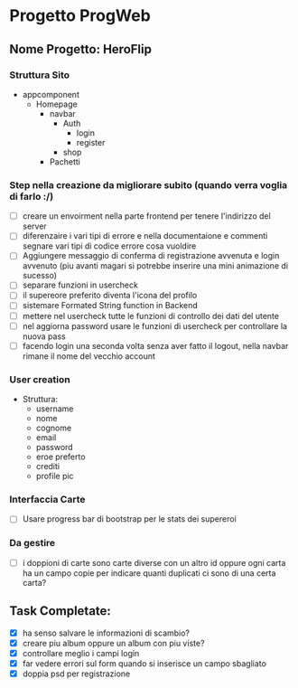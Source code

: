 # Progetto ProgWeb

## Nome Progetto: HeroFlip


### Struttura Sito

- appcomponent
  - Homepage
    - navbar
      - Auth
        - login
        - register
      - shop
    - Pachetti



### Step nella creazione da migliorare subito (quando verra voglia di farlo :/)
- [ ] creare un envoirment nella parte frontend per tenere l'indirizzo del server
- [ ] diferenzaire i vari tipi di errore e nella documentaione e commenti segnare vari tipi di codice errore cosa vuoldire
- [ ] Aggiungere messaggio di conferma di registrazione avvenuta e login avvenuto (piu avanti magari si potrebbe inserire una mini animazione di sucesso)
- [ ] separare funzioni in usercheck
- [ ] il supereore preferito diventa l'icona del profilo
- [ ] sistemare Formated String function in Backend
- [ ] mettere nel usercheck tutte le funzioni di controllo dei dati del utente
- [ ] nel aggiorna password usare le funzioni di usercheck per controllare la nuova pass
- [ ] facendo login una seconda volta senza aver fatto il logout, nella navbar rimane il nome del vecchio account 

### User creation 
- Struttura: 
  - username
  - nome
  - cognome
  - email
  - password
  - eroe preferto
  - crediti
  - profile pic





### Interfaccia Carte

- [ ] Usare progress bar di bootstrap per le stats dei supereroi






### Da gestire

- [ ] i doppioni di carte sono carte diverse con un altro id oppure ogni carta ha un campo copie per indicare quanti duplicati ci sono di una certa carta?





## Task Completate:

- [X] ha senso salvare le informazioni di scambio?
- [X] creare piu album oppure un album con piu viste?
- [X] controllare meglio i campi login
- [X] far vedere errori sul form quando si inserisce un campo sbagliato
- [X] doppia psd per registrazione